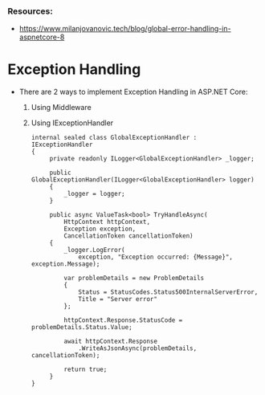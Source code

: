 ### Resources:
- https://www.milanjovanovic.tech/blog/global-error-handling-in-aspnetcore-8

# Exception Handling

-  There are 2 ways to implement Exception Handling in ASP.NET Core:
    1. Using Middleware
    2. Using IExceptionHandler
       
           internal sealed class GlobalExceptionHandler : IExceptionHandler
           {
                private readonly ILogger<GlobalExceptionHandler> _logger;
            
                public GlobalExceptionHandler(ILogger<GlobalExceptionHandler> logger)
                {
                    _logger = logger;
                }
            
                public async ValueTask<bool> TryHandleAsync(
                    HttpContext httpContext,
                    Exception exception,
                    CancellationToken cancellationToken)
                {
                    _logger.LogError(
                        exception, "Exception occurred: {Message}", exception.Message);
            
                    var problemDetails = new ProblemDetails
                    {
                        Status = StatusCodes.Status500InternalServerError,
                        Title = "Server error"
                    };
            
                    httpContext.Response.StatusCode = problemDetails.Status.Value;
            
                    await httpContext.Response
                        .WriteAsJsonAsync(problemDetails, cancellationToken);
            
                    return true;
                }
           }
    
